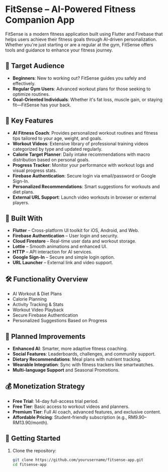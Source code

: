 # FitSense – AI-Powered Fitness Companion App

FitSense is a modern fitness application built using Flutter and Firebase that helps users achieve their fitness goals through AI-driven personalization. Whether you're just starting or are a regular at the gym, FitSense offers tools and guidance to enhance your fitness journey.

## 🎯 Target Audience

- **Beginners**: New to working out? FitSense guides you safely and effectively.
- **Regular Gym Users**: Advanced workout plans for those seeking to optimize routines.
- **Goal-Oriented Individuals**: Whether it's fat loss, muscle gain, or staying fit—FitSense has your back.

## 🌟 Key Features

- **AI Fitness Coach**: Provides personalized workout routines and fitness tips tailored to your age, weight, and goals.
- **Workout Videos**: Extensive library of professional training videos categorized by type and updated regularly.
- **Calorie Target Planner**: Daily intake recommendations with macro distribution based on personal goals.
- **Progress Tracker**: Monitor your performance with workout logs and visual progress stats.
- **Firebase Authentication**: Secure login via email/password or Google Sign-In.
- **Personalized Recommendations**: Smart suggestions for workouts and diet plans.
- **External URL Support**: Launch video workouts in browser or external players.

## 📱 Built With

- **Flutter** – Cross-platform UI toolkit for iOS, Android, and Web.
- **Firebase Authentication** – User login and security.
- **Cloud Firestore** – Real-time user data and workout storage.
- **Lottie** – Smooth animations and enhanced UI.
- **HTTP** – API interaction for AI services.
- **Google Sign-In** – Secure and simple login option.
- **URL Launcher** – External link and video support.

## 🛠 Functionality Overview

- AI Workout & Diet Plans
- Calorie Planning
- Activity Tracking & Stats
- Workout Video Playback
- Secure Firebase Authentication
- Personalized Suggestions Based on Progress

## 🔮 Planned Improvements

- **Enhanced AI**: Smarter, more adaptive fitness coaching.
- **Social Features**: Leaderboards, challenges, and community support.
- **Dietary Recommendations**: Meal plans with nutrient tracking.
- **Wearable Integration**: Sync with fitness trackers like smartwatches.
- **Multi-language Support** and Seasonal Promotions.

## 💰 Monetization Strategy

- **Free Trial**: 14-day full-access trial period.
- **Free Tier**: Basic access to workout videos and planners.
- **Premium Tier**: Full AI coach, advanced features, and exclusive content.
- **Affordable Pricing**: Student-friendly subscription (e.g., RM9.90–RM13.90/month).

## 🚀 Getting Started

1. Clone the repository:
   ```bash
   git clone https://github.com/yourusername/fitsense-app.git
   cd fitsense-app
